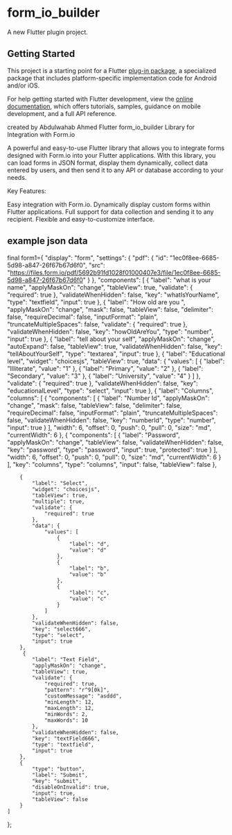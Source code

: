 # form_io_builder

A new Flutter plugin project.

## Getting Started

This project is a starting point for a Flutter
[plug-in package](https://flutter.dev/to/develop-plugins),
a specialized package that includes platform-specific implementation code for
Android and/or iOS.

For help getting started with Flutter development, view the
[online documentation](https://docs.flutter.dev), which offers tutorials,
samples, guidance on mobile development, and a full API reference.

created by Abdulwahab Ahmed 
Flutter form_io_builder Library for Integration with Form.io

A powerful and easy-to-use Flutter library that allows you to integrate forms designed with Form.io into your Flutter applications. With this library, you can load forms in JSON format, display them dynamically, collect data entered by users, and then send it to any API or database according to your needs.

Key Features:

Easy integration with Form.io.
Dynamically display custom forms within Flutter applications.
Full support for data collection and sending it to any recipient.
Flexible and easy-to-customize interface.

## example json data
final form1={
    "display": "form",
    "settings": {
        "pdf": {
            "id": "1ec0f8ee-6685-5d98-a847-26f67b67d6f0",
            "src": "https://files.form.io/pdf/5692b91fd1028f01000407e3/file/1ec0f8ee-6685-5d98-a847-26f67b67d6f0"
        }
    },
    "components": [
        {
            "label": "what is your name",
            "applyMaskOn": "change",
            "tableView": true,
            "validate": {
                "required": true
            },
            "validateWhenHidden": false,
            "key": "whatIsYourName",
            "type": "textfield",
            "input": true
        },
        {
            "label": "How old are you ",
            "applyMaskOn": "change",
            "mask": false,
            "tableView": false,
            "delimiter": false,
            "requireDecimal": false,
            "inputFormat": "plain",
            "truncateMultipleSpaces": false,
            "validate": {
                "required": true
            },
            "validateWhenHidden": false,
            "key": "howOldAreYou",
            "type": "number",
            "input": true
        },
        {
            "label": "tell about your self",
            "applyMaskOn": "change",
            "autoExpand": false,
            "tableView": true,
            "validateWhenHidden": false,
            "key": "tellAboutYourSelf",
            "type": "textarea",
            "input": true
        },
        {
            "label": "Educational level",
            "widget": "choicesjs",
            "tableView": true,
            "data": {
                "values": [
                    {
                        "label": "Illiterate",
                        "value": "1"
                    },
                    {
                        "label": "Primary",
                        "value": "2"
                    },
                    {
                        "label": "Secondary",
                        "value": "3"
                    },
                    {
                        "label": "University",
                        "value": "4"
                    }
                ]
            },
            "validate": {
                "required": true
            },
            "validateWhenHidden": false,
            "key": "educationalLevel",
            "type": "select",
            "input": true
        },
        {
            "label": "Columns",
            "columns": [
                {
                    "components": [
                        {
                            "label": "Number Id",
                            "applyMaskOn": "change",
                            "mask": false,
                            "tableView": false,
                            "delimiter": false,
                            "requireDecimal": false,
                            "inputFormat": "plain",
                            "truncateMultipleSpaces": false,
                            "validateWhenHidden": false,
                            "key": "numberId",
                            "type": "number",
                            "input": true
                        }
                    ],
                    "width": 6,
                    "offset": 0,
                    "push": 0,
                    "pull": 0,
                    "size": "md",
                    "currentWidth": 6
                },
                {
                    "components": [
                        {
                            "label": "Password",
                            "applyMaskOn": "change",
                            "tableView": false,
                            "validateWhenHidden": false,
                            "key": "password",
                            "type": "password",
                            "input": true,
                            "protected": true
                        }
                    ],
                    "width": 6,
                    "offset": 0,
                    "push": 0,
                    "pull": 0,
                    "size": "md",
                    "currentWidth": 6
                }
            ],
            "key": "columns",
            "type": "columns",
            "input": false,
            "tableView": false
        },
       
        {
            "label": "Select",
            "widget": "choicesjs",
            "tableView": true,
            "multiple": true,
            "validate": {
                "required": true
            },
            "data": {
                "values": [
                    {
                        "label": "d",
                        "value": "d"
                    },
                    {
                        "label": "b",
                        "value": "b"
                    },
                    {
                        "label": "c",
                        "value": "c"
                    }
                ]
            },
            "validateWhenHidden": false,
            "key": "select666",
            "type": "select",
            "input": true
        },
         {
            "label": "Text Field",
            "applyMaskOn": "change",
            "tableView": true,
            "validate": {
                "required": true,
                "pattern": "r^9[0k]",
                "customMessage": "asddd",
                "minLength": 12,
                "maxLength": 12,
                "minWords": 2,
                "maxWords": 10
            },
            "validateWhenHidden": false,
            "key": "textField666",
            "type": "textfield",
            "input": true
        },
        {
            "type": "button",
            "label": "Submit",
            "key": "submit",
            "disableOnInvalid": true,
            "input": true,
            "tableView": false
        }
    ]
};


